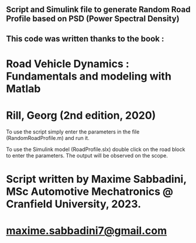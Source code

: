 ## Script and Simulink file to generate Random Road Profile based on PSD (Power Spectral Density)

## This code was written thanks to the book :
# Road Vehicle Dynamics : Fundamentals and modeling with Matlab
# Rill, Georg (2nd edition, 2020)

To use the script simply enter the parameters in the file (RandomRoadProfile.m)
and run it.

To use the Simulink model (RoadProfile.slx) double click on the road block to
enter the parameters. The output will be observed on the scope.


# Script written by Maxime Sabbadini, MSc Automotive Mechatronics @ Cranfield University, 2023.
# maxime.sabbadini7@gmail.com

